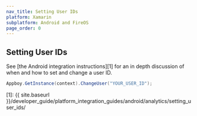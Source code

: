 ```yaml
---
nav_title: Setting User IDs
platform: Xamarin
subplatform: Android and FireOS
page_order: 0
---
```

## Setting User IDs

See [the Android integration instructions][1] for an in depth discussion of when and how to set and change a user ID.

```csharp
Appboy.GetInstance(context).ChangeUser("YOUR_USER_ID");
```

[1]: {{ site.baseurl }}/developer_guide/platform_integration_guides/android/analytics/setting_user_ids/

